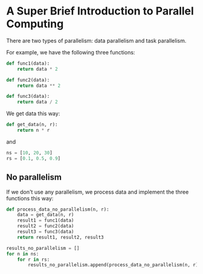 # A Super Brief Introduction to Parallel Computing 

There are two types of parallelism: data parallelism and task parallelism. 

For example, we have the following three functions:

```python
def func1(data):
    return data * 2

def func2(data):
    return data ** 2

def func3(data):
    return data / 2
```

We get data this way:

```py
def get_data(n, r):
    return n * r
```

and

```py
ns = [10, 20, 30]
rs = [0.1, 0.5, 0.9]
```

## No parallelism 

If we don't use any parallelism, we process data and implement the three functions this way:

```py
def process_data_no_parallelism(n, r):
    data = get_data(n, r)
    result1 = func1(data)
    result2 = func2(data)
    result3 = func3(data)
    return result1, result2, result3

results_no_parallelism = []
for n in ns:
    for r in rs:
        results_no_parallelism.append(process_data_no_parallelism(n, r))
```